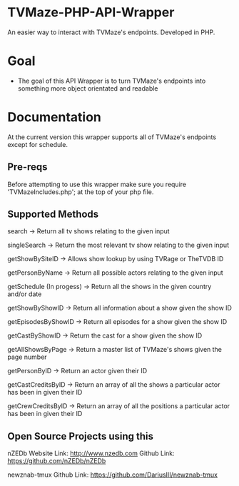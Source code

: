 # TVMaze-PHP-API-Wrapper
An easier way to interact with TVMaze's endpoints. Developed in PHP.

Goal
====
- The goal of this API Wrapper is to turn TVMaze's endpoints into something more object orientated and readable

Documentation
=============
At the current version this wrapper supports all of TVMaze's endpoints except for schedule.

Pre-reqs
--------
Before attempting to use this wrapper make sure you require 'TVMazeIncludes.php'; at the top of your php file.

Supported Methods
-----------------
search -> Return all tv shows relating to the given input

singleSearch -> Return the most relevant tv show relating to the given input

getShowBySiteID -> Allows show lookup by using TVRage or TheTVDB ID

getPersonByName -> Return all possible actors relating to the given input

getSchedule (In progess) -> Return all the shows in the given country and/or date

getShowByShowID -> Return all information about a show given the show ID

getEpisodesByShowID -> Return all episodes for a show given the show ID

getCastByShowID -> Return the cast for a show given the show ID

getAllShowsByPage -> Return a master list of TVMaze's shows given the page number

getPersonByID -> Return an actor given their ID

getCastCreditsByID -> Return an array of all the shows a particular actor has been in given their ID

getCrewCreditsByID -> Return an array of all the positions a particular actor has been in given their ID

Open Source Projects using this
-------------------------------
nZEDb
Website Link: http://www.nzedb.com
Github Link: https://github.com/nZEDb/nZEDb

newznab-tmux
Github Link: https://github.com/DariusIII/newznab-tmux
